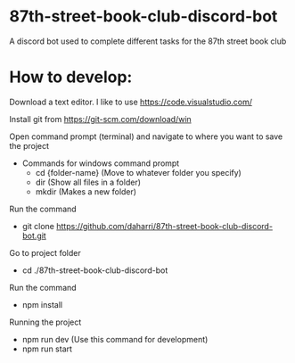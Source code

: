 # 87th-street-book-club-discord-bot
A discord bot used to complete different tasks for the 87th street book club

# How to develop:

Download a text editor. I like to use https://code.visualstudio.com/

Install git from https://git-scm.com/download/win

Open command prompt (terminal) and navigate to where you want to save the project
  - Commands for windows command prompt
      - cd {folder-name} (Move to whatever folder you specify)
      - dir (Show all files in a folder)
      - mkdir (Makes a new folder)

Run the command 
  - git clone https://github.com/daharri/87th-street-book-club-discord-bot.git

Go to project folder
  - cd ./87th-street-book-club-discord-bot
  
Run the command
  - npm install

Running the project
   - npm run dev  (Use this command for development)
   - npm run start
